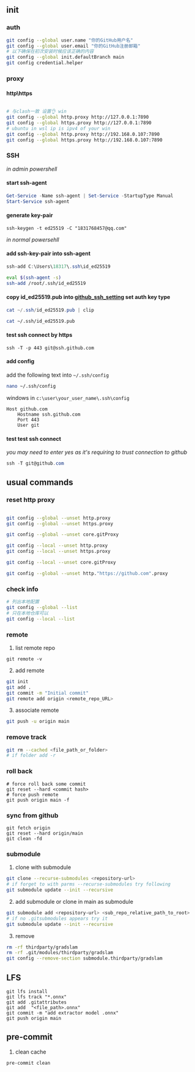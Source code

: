 ## init

### auth

```bash
git config --global user.name "你的GitHub用户名"
git config --global user.email "你的GitHub注册邮箱"
# 以下确保在初次安装时候应该正确的内容
git config --global init.defaultBranch main
git config credential.helper
```

### proxy

#### http\\https

```bash

# 与clash一致 设置👌 win
git config --global http.proxy http://127.0.0.1:7890
git config --global https.proxy http://127.0.0.1:7890
# ubuntu in wsl ip is ipv4 of your win
git config --global http.proxy http://192.168.0.107:7890
git config --global https.proxy http://192.168.0.107:7890
```

### SSH

_in admin powershell_

#### start ssh-agent

```powershell
Get-Service -Name ssh-agent | Set-Service -StartupType Manual
Start-Service ssh-agent
```

#### generate key-pair

```powershell/bash
ssh-keygen -t ed25519 -C "1831768457@qq.com"
```

_in normal powersehll_

#### add ssh-key-pair into ssh-agent

```powershell
ssh-add C:\Users\18317\.ssh\id_ed25519
```

```bash
eval $(ssh-agent -s)
ssh-add /root/.ssh/id_ed25519
```

#### copy id_ed25519.pub into [github_ssh_setting](https://github.com/settings/keys) set auth key type

```powershell
cat ~/.ssh/id_ed25519.pub | clip
```

```bash
cat ~/.ssh/id_ed25519.pub
```

#### test ssh connect by https

```shell
ssh -T -p 443 git@ssh.github.com
```

#### add config

add the following text into `~/.ssh/config`

```bash
nano ~/.ssh/config
```

windows in `c:\user\your_user_name\.ssh\config`

```text
Host github.com
    Hostname ssh.github.com
    Port 443
    User git
```

#### test test ssh connect

_you may need to enter yes as it's requiring to trust connection to github_

```powershell
ssh -T git@github.com
```

## usual commands

### reset http proxy

```bash

git config --global --unset http.proxy
git config --global --unset https.proxy

git config --global --unset core.gitProxy

git config --local --unset http.proxy
git config --local --unset https.proxy

git config --local --unset core.gitProxy

git config --global --unset http."https://github.com".proxy


```

### check info

```bash
# 列出本地配置
git config --global --list
# 只在本地仓库可以
git config --local --list
```

### remote

1. list remote repo

```shell
git remote -v
```

2. add remote

```bash
git init
git add .
git commit -m "Initial commit"
git remote add origin <remote_repo_URL>
```

3. associate remote

```bash
git push -u origin main
```

### remove track

```bash
git rm --cached <file_path_or_folder>
# if folder add -r
```

### roll back

```shell
# force roll back some commit
git reset --hard <commit hash>
# force push remote
git push origin main -f
```

### sync from github

```shell
git fetch origin
git reset --hard origin/main
git clean -fd
```

### submodule

1. clone with submodule

```bash
git clone --recurse-submodules <repository-url>
# if forget to with parms --recurse-submodules try following
git submodule update --init --recursive
```

2. add submodule or clone in main as submodule

```bash
git submodule add <repository-url> <sub_repo_relative_path_to_root>
# if no .gitsubmodules appears try it
git submodule update --init --recursive
```

3. remove

```bash
rm -rf thirdparty/gradslam
rm -rf .git/modules/thirdparty/gradslam
git config --remove-section submodule.thirdparty/gradslam
```

## LFS

```
git lfs install
git lfs track "*.onnx"
git add .gitattributes
git add  "<file_path>.onnx"
git commit -m "add extractor model .onnx"
git push origin main
```

## pre-commit

1. clean cache

```bash
pre-commit clean
```
